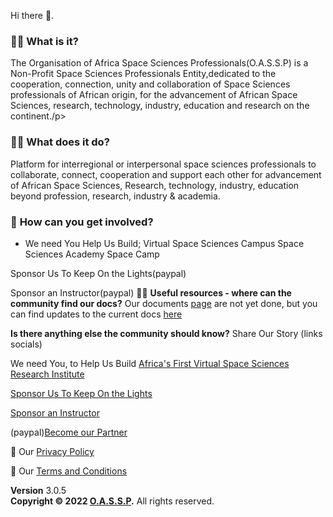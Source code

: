  Hi there 👋.

###  🙋‍♀️ **What is it**?
The Organisation of Africa Space Sciences Professionals(O.A.S.S.P) is a Non-Profit Space Sciences Professionals Entity,dedicated to the cooperation, connection, unity and collaboration of Space Sciences professionals of African origin, for the advancement of African Space Sciences, research, technology, industry, education and research on the continent./p>

### 🙋‍♀️ **What does it do?**
Platform for interregional or interpersonal space sciences professionals  to collaborate, connect, cooperation and support each other for advancement of African Space Sciences, Research, technology, industry, education beyond profession, research, industry & academia.

### 🌈 **How can you get involved?** 

- We need You Help Us Build; 
Virtual Space Sciences Campus
Space Sciences Academy
Space Camp

Sponsor Us To Keep On the Lights(paypal)

Sponsor an Instructor(paypal)
👩‍💻 **Useful resources - where can the community find our docs?** 
Our documents [page](docs.oassp.org) are not yet done, but you can find updates to the current docs [here](https://github.com/OASSP/docs)

**Is there anything else the community should know?**
Share Our Story (links socials)

We need You, to Help Us Build
<a href="https://www.campus.oassp.org/index.html">Africa's First Virtual Space Sciences Research Institute </a>

<a href="https://www.campus.oassp.org/sponsor.html">Sponsor Us To Keep On the Lights </a>

<a href="https://www.campus.oassp.org/sponsor.html">Sponsor an Instructor </a>

 (paypal)<a href="https://www.campus.oassp.org/partners.html">Become our Partner</a>

🧙 Our <a href="https://www.oassp.org/privacy">Privacy Policy</a>

🧙 Our <a href="https://www.oassp.org/termsandconditions">Terms and Conditions</a>

<footer class="main-footer">
    <div class="float-right d-none d-sm-block">
      <b>Version</b> 3.0.5
    </div>
    <strong>Copyright &copy; 2022 <a href="https://www.oassp.org">O.A.S.S.P</a>.</strong> All rights
    reserved.
 
  </footer>
<!--

-->

